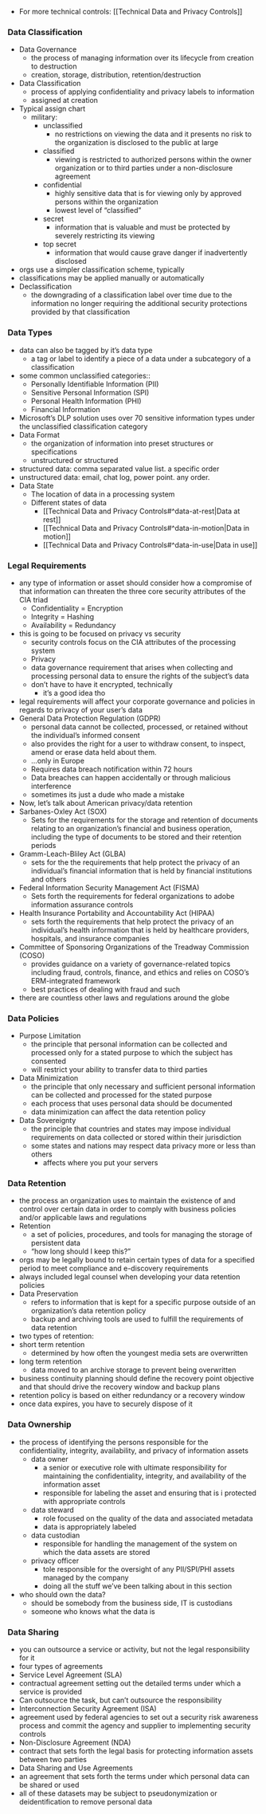 - For more technical controls: [[Technical Data and Privacy Controls]]
### Data Classification
- Data Governance
	- the process of managing information over its lifecycle from creation to destruction
	- creation, storage, distribution, retention/destruction
- Data Classification
	- process of applying confidentiality and privacy labels to information
	- assigned at creation
- Typical assign chart
	- military:
		- unclassified
			- no restrictions on viewing the data and it presents no risk to the organization is disclosed to the public at large
		- classified
			- viewing is restricted to authorized persons within the owner organization or to third parties under a non-disclosure agreement
		- confidential
			- highly sensitive data that is for viewing only by approved persons within the organization
			- lowest level of “classified”
		- secret
			- information that is valuable and must be protected by severely restricting its viewing
		- top secret
			- information that would cause grave danger if inadvertently disclosed
- orgs use a simpler classification scheme, typically
- classifications may be applied manually or automatically
- Declassification
	- the downgrading of a classification label over time due to the information no longer requiring the additional security protections provided by that classification
### Data Types
- data can also be tagged by it’s data type
	- a tag or label to identify a piece of a data under a subcategory of a classification
- some common unclassified categories::
	- Personally Identifiable Information (PII)
	- Sensitive Personal Information (SPI)
	- Personal Health Information (PHI)
	- Financial Information
- Microsoft’s DLP solution uses over 70 sensitive information types under the unclassified classification category
- Data Format
	- the organization of information into preset structures or specifications
	- unstructured or structured
- structured data: comma separated value list. a specific order
- unstructured data: email, chat log, power point. any order.
- Data State
	- The location of data in a processing system
	- Different states of data
		- [[Technical Data and Privacy Controls#^data-at-rest|Data at rest]]
		- [[Technical Data and Privacy Controls#^data-in-motion|Data in motion]]
		- [[Technical Data and Privacy Controls#^data-in-use|Data in use]]
### Legal Requirements
- any type of information or asset should consider how a compromise of that information can threaten the three core security attributes of the CIA triad
	- Confidentiality = Encryption
	- Integrity = Hashing
	- Availability = Redundancy
- this is going to be focused on privacy vs security
	- security controls focus on the CIA attributes of the processing system
	- Privacy
	- data governance requirement that arises when collecting and processing personal data to ensure the rights of the subject’s data
	- don’t have to have it encrypted, technically
		- it’s a good idea tho
- legal requirements will affect your corporate governance and policies in regards to privacy of your user’s data
- General Data Protection Regulation (GDPR)
	- personal data cannot be collected, processed, or retained without the individual’s informed consent
	- also provides the right for a user to withdraw consent, to inspect, amend or erase data held about them.
	- …only in Europe
	- Requires data breach notification within 72 hours
	- Data breaches can happen accidentally or through malicious interference
	- sometimes its just a dude who made a mistake
- Now, let’s talk about American privacy/data retention
- Sarbanes-Oxley Act (SOX)
	- Sets for the requirements for the storage and retention of documents relating to an organization’s financial and business operation, including the type of documents to be stored and their retention periods
- Gramm-Leach-Bliley Act (GLBA)
	- sets for the the requirements that help protect the privacy of an individual’s financial information that is held by financial institutions and others
- Federal Information Security Management Act (FISMA)
	- Sets forth the requirements for federal organizations to adobe information assurance controls
- Health Insurance Portability and Accountability Act (HIPAA)
	- sets forth the requirements that help protect the privacy of an individual’s health information that is held by healthcare providers, hospitals, and insurance companies
- Committee of Sponsoring Organizations of the Treadway Commission (COSO)
	- provides guidance on a variety of governance-related topics including fraud, controls, finance, and ethics and relies on COSO’s ERM-integrated framework
	- best practices of dealing with fraud and such
- there are countless other laws and regulations around the globe
### Data Policies
- Purpose Limitation
	- the principle that personal information can be collected and processed only for a stated purpose to which the subject has consented
	- will restrict your ability to transfer data to third parties
- Data Minimization
	- the principle that only necessary and sufficient personal information can be collected and processed for the stated purpose
	- each process that uses personal data should be documented
	- data minimization can affect the data retention policy
- Data Sovereignty
	- the principle that countries and states may impose individual requirements on data collected or stored within their jurisdiction
	- some states and nations may respect data privacy more or less than others
		- affects where you put your servers
### Data Retention
- the process an organization uses to maintain the existence of and control over certain data in order to comply with business policies and/or applicable laws and regulations
- Retention
	- a set of policies, procedures, and tools for managing the storage of persistent data
	- “how long should I keep this?”
- orgs may be legally bound to retain certain types of data for a specified period to meet compliance and e-discovery requirements
- always included legal counsel when developing your data retention policies
- Data Preservation
	- refers to information that is kept for a specific purpose outside of an organization’s data retention policy
	- backup and archiving tools are used to fulfill the requirements of data retention
- two types of retention:
- short term retention
	- determined by how often the youngest media sets are overwritten
- long term retention
	- data moved to an archive storage to prevent being overwritten
- business continuity planning should define the recovery point objective and that should drive the recovery window and backup plans
- retention policy is based on either redundancy or a recovery window
- once data expires, you have to securely dispose of it
### Data Ownership
- the process of identifying the persons responsible for the confidentiality, integrity, availability, and privacy of information assets
	- data owner
		- a senior or executive role with ultimate responsibility for maintaining the confidentiality, integrity, and availability of the information asset
		- responsible for labeling the asset and ensuring that is i protected with appropriate controls
	- data steward
		- role focused on the quality of the data and associated metadata
		- data is appropriately labeled
	- data custodian
		- responsible for handling the management of the system on which the data assets are stored
	- privacy officer
		- tole responsible for the oversight of any PII/SPI/PHI assets managed by the company
		- doing all the stuff we’ve been talking about in this section
- who should own the data?
	- should be somebody from the business side, IT is custodians
	- someone who knows what the data is
### Data Sharing
- you can outsource a service or activity, but not the legal responsibility for it
- four types of agreements
- Service Level Agreement (SLA)
- contractual agreement setting out the detailed terms under which a service is provided
- Can outsource the task, but can’t outsource the responsibility
- Interconnection Security Agreement (ISA)
- agreement used by federal agencies to set out a security risk awareness process and commit the agency and supplier to implementing security controls
- Non-Disclosure Agreement (NDA)
- contract that sets forth the legal basis for protecting information assets between two parties
- Data Sharing and Use Agreements
- an agreement that sets forth the terms under which personal data can be shared or used
- all of these datasets may be subject to pseudonymization or deidentification to remove personal data